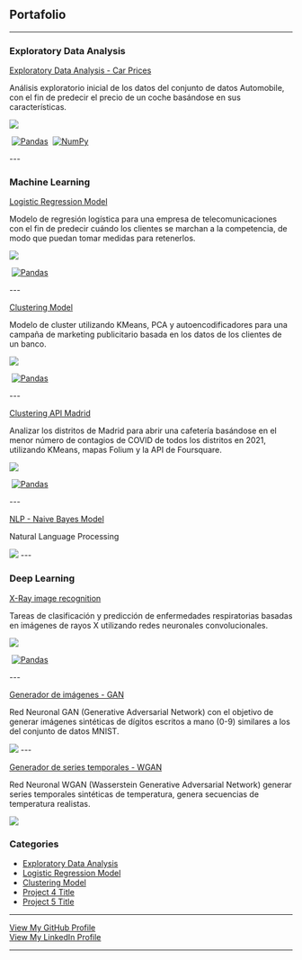 ## Portafolio

---

### Exploratory Data Analysis

[Exploratory Data Analysis - Car Prices](https://github.com/jjsilvera/data-science-portfolio/blob/main/Exploratory%20Data%20Analysis%20of%20Car%20Prices.ipynb)

<p>Análisis exploratorio inicial de los datos del conjunto de datos Automobile, con el fin de predecir el precio de un coche basándose en sus características.</p>
<img src="images/cars.jpeg?raw=true"/>
<p><a href="#"><img src="https://img.shields.io/badge/Python-white?logo=Python" alt="" /></a> <a href="#"><img src="https://img.shields.io/badge/Pandas-white?logo=pandas&logoColor=%23150458" alt="Pandas"></a> <a href="#"><img src="https://img.shields.io/badge/SciPy-white?logo=scipy&logoColor=8CAAE6" alt=""></a> <a href="#"><img src="https://img.shields.io/badge/NumPy-white?logo=numpy&logoColor=%23013243" alt="NumPy"></a></p>
---

### Machine Learning
[Logistic Regression Model](https://github.com/jjsilvera/data-science-portfolio/blob/main/Logistic%20Regression%20model.ipynb)

<p>Modelo de regresión logística para una empresa de telecomunicaciones con el fin de predecir cuándo los clientes se marchan a la competencia, de modo que puedan tomar medidas para retenerlos.</p>
<img src="images/Sigmoid.JPG?raw=true"/>
<p><a href="#"><img src="https://img.shields.io/badge/Python-white?logo=Python" alt="" /></a> <a href="#"><img src="https://img.shields.io/badge/Pandas-white?logo=pandas&logoColor=%23150458" alt="Pandas"></a> <a href="#"><img src="https://img.shields.io/badge/Jupyter-white?logo=Jupyter" alt="" /></a> <a href="#"><img src="https://img.shields.io/badge/sklearn-white?logo=scikit-learn" alt="" /></a></p>
---

[Clustering Model](https://github.com/jjsilvera/data-science-portfolio/blob/main/Cluster_analysis.ipynb)

<p>Modelo de cluster utilizando KMeans, PCA y autoencodificadores para una campaña de marketing publicitario basada en los datos de los clientes de un banco.</p>
<img src="images/cluster_4.png?raw=true"/>
<p><a href="#"><img src="https://img.shields.io/badge/Python-white?logo=Python" alt="" /></a> <a href="#"><img src="https://img.shields.io/badge/Pandas-white?logo=pandas&logoColor=%23150458" alt="Pandas"></a> <a href="#"><img src="https://img.shields.io/badge/Jupyter-white?logo=Jupyter" alt="" /></a> <a href="#"><img src="https://img.shields.io/badge/sklearn-white?logo=scikit-learn" alt="" /></a></p>
---

[Clustering API Madrid](https://nbviewer.org/github/jjsilvera/data-science-portfolio/blob/main/Project_Madrid_cafeteria_cluster.ipynb)

<p>Analizar los distritos de Madrid para abrir una cafetería basándose en el menor número de contagios de COVID de todos los distritos en 2021, utilizando KMeans, mapas Folium y la API de Foursquare.</p>
<img src="images/Cluster_Madrid.JPG?raw=truee"/>
<p><a href="#"><img src="https://img.shields.io/badge/Python-white?logo=Python" alt="" /></a> <a href="#"><img src="https://img.shields.io/badge/Pandas-white?logo=pandas&logoColor=%23150458" alt="Pandas"></a> <a href="#"><img src="https://img.shields.io/badge/Jupyter-white?logo=Jupyter" alt="" /></a> <a href="#"><img src="https://img.shields.io/badge/sklearn-white?logo=scikit-learn" alt="" /></a> <a href="#"><img src="https://img.shields.io/badge/Folium Maps-white?logo=Folium&logoColor=White" alt=""></a> <a href="#"><img src="https://img.shields.io/badge/Foursquare-white?logo=foursquare&logoColor=%233333FF" alt=""></a></p>
---

[NLP - Naive Bayes Model](https://github.com/jjsilvera/data-science-portfolio/blob/main/NLP_MultinomialNB.ipynb)

<p>Natural Language Processing</p>
<img src="images/Wordcloud_1.png?raw=truee"/>
---

### Deep Learning
[X-Ray image recognition](https://github.com/jjsilvera/data-science-portfolio/blob/main/X-Ray%20image%20recognition.ipynb)

<p>Tareas de clasificación y predicción de enfermedades respiratorias basadas en imágenes de rayos X utilizando redes neuronales convolucionales.</p>
<img src="images/Deep1.PNG?raw=truee"/>
<p><a href="#"><img src="https://img.shields.io/badge/Python-white?logo=Python" alt="" /></a> <a href="#"><img src="https://img.shields.io/badge/Pandas-white?logo=pandas&logoColor=%23150458" alt="Pandas"></a> <a href="#"><img src="https://img.shields.io/badge/Jupyter-white?logo=Jupyter" alt="" /></a> <a href="#"><img src="https://img.shields.io/badge/Keras-white?logo=keras&logoColor=D00000" alt=""></a> <a href="#"><img src="https://img.shields.io/badge/TensorFlow-white?logo=tensorflow&logoColor=%23FF6F00" alt=""></a></p>
---

[Generador de imágenes - GAN](https://colab.research.google.com/drive/164sP6LOA1yE4WZEkw1emzcr04PJt7JCK?usp=sharing)

<p>Red Neuronal GAN (Generative Adversarial Network) con el objetivo de generar imágenes sintéticas de dígitos escritos a mano (0-9) similares a los del conjunto de datos MNIST.</p>
<img src="images/MNIST.png?raw=truee"/>
---

[Generador de series temporales - WGAN](https://github.com/jjsilvera/data-science-portfolio/blob/393f6da2d1a30d0d20d7f7808aa701ed4bef5625/Generador_de_series_temporales_WGAN.ipynb)

<p>Red Neuronal WGAN (Wasserstein Generative Adversarial Network) generar series temporales sintéticas de temperatura, genera secuencias de temperatura realistas.</p>
<img src="images/Series.png?raw=true"/>

### Categories

- [Exploratory Data Analysis](https://github.com/jjsilvera/data-science-portfolio/blob/main/Exploratory%20Data%20Analysis%20of%20Car%20Prices.ipynb)
- [Logistic Regression Model](https://github.com/jjsilvera/data-science-portfolio/blob/main/Logistic%20Regression%20model.ipynb)
- [Clustering Model](https://github.com/jjsilvera/data-science-portfolio/blob/main/Cluster_analysis.ipynb)
- [Project 4 Title](http://example.com/)
- [Project 5 Title](http://example.com/)

---
<a href="https://github.com/jjsilvera/data-science-portfolio" style="font-size: 14px">View My GitHub Profile</a> <a href="https://github.com/jjsilvera/data-science-portfolio"><img src="https://img.shields.io/badge/GitHub-white?logo=github&logoColor=%23181717" alt=""></a>
<br>
<a href="https://linkedin.com/in/jairo-silvera-sarmiento" style="font-size: 14px">View My LinkedIn Profile</a> <a href="https://linkedin.com/in/jairo-silvera-sarmiento"><img src="https://img.shields.io/badge/LinkedIn-white?logo=linkedin&logoColor=%230A66C2" alt=""></a>



---

